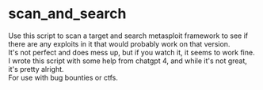 # scan_and_search
Use this script to scan a target and search metasploit framework to see if there are any exploits in it that would probably work on that version. <br>
It's not perfect and does mess up, but if you watch it, it seems to work fine.<br>
I wrote this script with some help from chatgpt 4, and while it's not great, it's pretty alright.<br>
For use with bug bounties or ctfs.<br>

